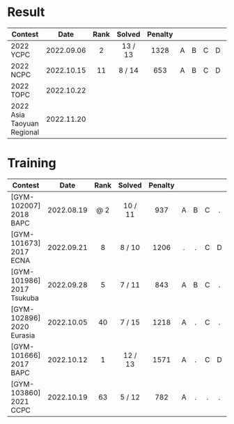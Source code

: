 # Result

| Contest                    | Date       | Rank | Solved  | Penalty |     |     |     |     |     |     |     |     |     |     |     |     |     |     |     |
|----------------------------|:----------:|:----:|:-------:|:-------:|:---:|:---:|:---:|:---:|:---:|:---:|:---:|:---:|:---:|:---:|:---:|:---:|:---:|:---:|:---:|
| 2022 YCPC                  | 2022.09.06 |   2  | 13 / 13 |   1328  |  A  |  B  |  C  |  D  |  E  |  F  |  G  |  H  |  I  |  J  |  K  |  L  |  M  |     |     |
| 2022 NCPC                  | 2022.10.15 |  11  |  8 / 14 |    653  |  A  |  B  |  C  |  D  |  .  |  .  |  G  |  H  |  .  |  .  |  .  |  L  |  .  |  N  |     |
| 2022 TOPC                  | 2022.10.22 |      |         |         |     |     |     |     |     |     |     |     |     |     |     |     |     |     |     |
| 2022 Asia Taoyuan Regional | 2022.11.20 |      |         |         |     |     |     |     |     |     |     |     |     |     |     |     |     |     |     |

# Training

| Contest                       | Date       | Rank | Solved  | Penalty |     |     |     |     |     |     |     |     |     |     |     |     |     |     |     |
|-------------------------------|:----------:|:----:|:-------:|:-------:|:---:|:---:|:---:|:---:|:---:|:---:|:---:|:---:|:---:|:---:|:---:|:---:|:---:|:---:|:---:|
| [GYM-102007] 2018 BAPC        | 2022.08.19 | @ 2  | 10 / 11 |    937  |  A  |  B  |  C  |  .  |  E  |  F  |  G  |  H  |  I  |  J  |  K  |     |     |     |     |
| [GYM-101673] 2017 ECNA        | 2022.09.21 |   8  |  8 / 10 |   1206  |  .  |  .  |  C  |  D  |  E  |  F  |  G  |  H  |  I  |  J  |     |     |     |     |     |
| [GYM-101986] 2017 Tsukuba     | 2022.09.28 |   5  |  7 / 11 |    843  |  A  |  B  |  C  |  .  |  E  |  .  |  G  |  H  |  I  |  .  |  .  |     |     |     |     |
| [GYM-102896] 2020 Eurasia     | 2022.10.05 |  40  |  7 / 15 |   1218  |  A  |  .  |  C  |  .  |  E  |  .  |  G  |  .  |  .  |  .  |  K  |  L  |  M  |  .  |  .  |
| [GYM-101666] 2017 BAPC        | 2022.10.12 |   1  | 12 / 13 |   1571  |  A  |  .  |  C  |  D  |  E  |  F  |  G  |  H  |  I  |  J  |  K  |  L  |  M  |     |     |
| [GYM-103860] 2021 CCPC        | 2022.10.19 |  63  |  5 / 12 |    782  |  A  |  .  |  .  |  .  |  .  |  F  |  .  |  .  |  .  |  J  |  K  |  L  |     |     |     |

